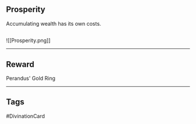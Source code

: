## Prosperity
Accumulating wealth has its own costs.
## 
![[Prosperity.png]]

---
## Reward
Perandus' Gold Ring

---
## Tags
#DivinationCard